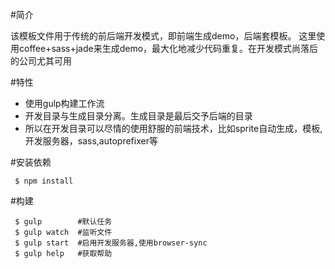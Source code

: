 #简介

该模板文件用于传统的前后端开发模式，即前端生成demo，后端套模板。
这里使用coffee+sass+jade来生成demo，最大化地减少代码重复。在开发模式尚落后的公司尤其可用

#特性
+ 使用gulp构建工作流
+ 开发目录与生成目录分离。生成目录是最后交予后端的目录
+ 所以在开发目录可以尽情的使用舒服的前端技术，比如sprite自动生成，模板,开发服务器，sass,autoprefixer等

#安装依赖
```
 $ npm install
```

#构建

```
 $ gulp        #默认任务
 $ gulp watch  #监听文件
 $ gulp start  #启用开发服务器,使用browser-sync
 $ gulp help   #获取帮助
```
